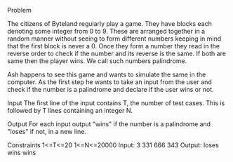 Problem
 

The citizens of Byteland regularly play a game. They have blocks each denoting some integer from 0 to 9. These are arranged together in a random manner without seeing to form different numbers keeping in mind that the first block is never a 0. Once they form a number they read in the reverse order to check if the number and its reverse is the same. If both are same then the player wins. We call such numbers palindrome.

Ash happens to see this game and wants to simulate the same in the computer. As the first step he wants to take an input from the user and check if the number is a palindrome and declare if the user wins or not. 

Input
The first line of the input contains T, the number of test cases. This is followed by T lines containing an integer N.

Output
For each input output "wins" if the number is a palindrome and "loses" if not, in a new line.

Constraints
1<=T<=20
1<=N<=20000
Input:
3
331
666
343
Output:
loses
wins
wins
